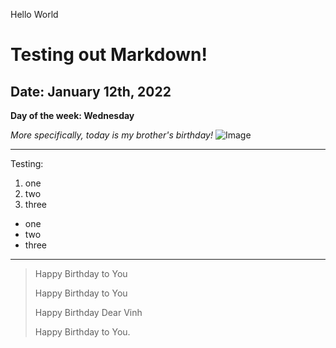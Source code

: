Hello World

# Testing out Markdown!
## Date: January 12th, 2022
**Day of the week: Wednesday**

*More specifically, today is my brother's birthday!*
![Image](https://upload.wikimedia.org/wikipedia/commons/thumb/d/dd/Birthday_candles.jpg/1200px-Birthday_candles.jpg)

---

Testing:
1. one
2. two
3. three

* one
* two
* three

---

> Happy Birthday to You
>
> Happy Birthday to You
>
> Happy Birthday Dear Vinh
>
> Happy Birthday to You.
